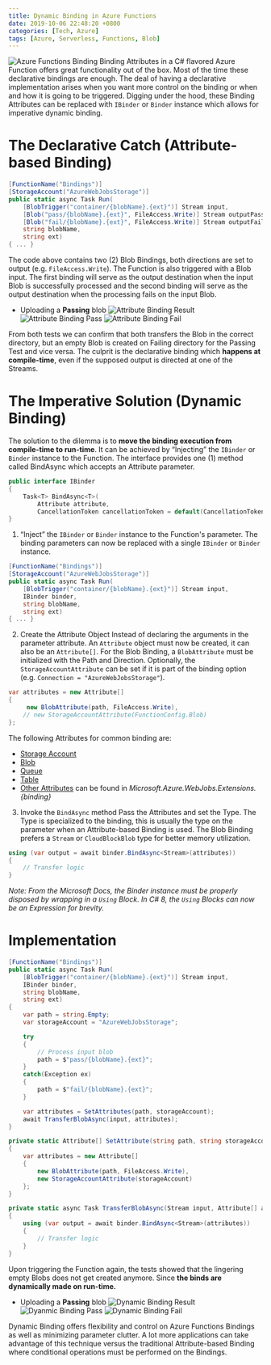 ```yaml
---
title: Dynamic Binding in Azure Functions
date: 2019-10-06 22:48:20 +0800
categories: [Tech, Azure]
tags: [Azure, Serverless, Functions, Blob]
---
```


![Azure Functions Binding](https://drive.google.com/uc?export=view&id=1Ba3ZR6SyMFvhSZ2ubmAghuyOH_KxIDrp)
Binding Attributes in a C# flavored Azure Function offers great functionality out of the box. Most of the time these declarative bindings are enough. The deal of having a declarative implementation arises when you want more control on the binding or when and how it is going to be triggered. Digging under the hood, these Binding Attributes can be replaced with `IBinder` or `Binder` instance which allows for imperative dynamic binding.

# The Declarative Catch (Attribute-based Binding)
```csharp
[FunctionName("Bindings")]
[StorageAccount("AzureWebJobsStorage")]
public static async Task Run(
    [BlobTrigger("container/{blobName}.{ext}")] Stream input,
    [Blob("pass/{blobName}.{ext}", FileAccess.Write)] Stream outputPass,
    [Blob("fail/{blobName}.{ext}", FileAccess.Write)] Stream outputFail,
    string blobName,
    string ext)
{ ... }
```

The code above contains two (2) Blob Bindings, both directions are set to output (e.g. `FileAccess.Write`). The Function is also triggered with a Blob input. The first binding will serve as the output destination when the input Blob is successfully processed and the second binding will serve as the output destination when the processing fails on the input Blob.

- Uploading a __Passing__ blob
![Attribute Binding Result](https://drive.google.com/uc?export=view&id=1X69Aad1RyPVM5TrPT7Gz2pflR0uuPiLI)
![Attribute Binding Pass](https://drive.google.com/uc?export=view&id=1EJI2d1gZAFcMr0QdcqNmGJ0DKTypEu-8)
![Attribute Binding Fail](https://drive.google.com/uc?export=view&id=1xHUU371Bm_NQdh7fOcroMHNV3Zt7zpIX)

From both tests we can confirm that both transfers the Blob in the correct directory, but an empty Blob is created on Failing directory for the Passing Test and vice versa. The culprit is the declarative binding which __happens at compile-time__, even if the supposed output is directed at one of the Streams.

# The Imperative Solution (Dynamic Binding)
The solution to the dilemma is to __move the binding execution from compile-time to run-time__. It can be achieved by “Injecting” the `IBinder` or `Binder` instance to the Function. The interface provides one (1) method called BindAsync which accepts an Attribute parameter.
```csharp
public interface IBinder
{
    Task<T> BindAsync<T>(
        Attribute attribute, 
        CancellationToken cancellationToken = default(CancellationToken));
}
```

1. “Inject” the `IBinder` or `Binder` instance to the Function's parameter. 
The binding parameters can now be replaced with a single `IBinder` or `Binder` instance.
```csharp
[FunctionName("Bindings")]
[StorageAccount("AzureWebJobsStorage")]
public static async Task Run(
    [BlobTrigger("container/{blobName}.{ext}")] Stream input,
    IBinder binder,
    string blobName,
    string ext)
{ ... }
```

2. Create the Attribute Object
Instead of declaring the arguments in the parameter attribute. An `Attribute` object must now be created, it can also be an `Attribute[]`. For the Blob Binding, a `BlobAttribute` must be initialized with the Path and Direction. Optionally, the `StorageAccountAttribute` can be set if it is part of the binding option (e.g. `Connection = "AzureWebJobsStorage"`). 
```csharp
var attributes = new Attribute[]
{
     new BlobAttribute(path, FileAccess.Write),
    // new StorageAccountAttribute(FunctionConfig.Blob)
};
```
The following Attributes for common binding are:
- [Storage Account](https://github.com/Azure/azure-webjobs-sdk/blob/b798412ad74ba97cf2d85487ae8479f277bdd85c/src/Microsoft.Azure.WebJobs/StorageAccountAttribute.cs)
- [Blob](https://github.com/Azure/azure-webjobs-sdk/blob/dev/src/Microsoft.Azure.WebJobs.Extensions.Storage/Blobs/BlobAttribute.cs)
- [Queue](https://github.com/Azure/azure-webjobs-sdk/blob/dev/src/Microsoft.Azure.WebJobs.Extensions.Storage/Queues/QueueAttribute.cs)
- [Table](https://github.com/Azure/azure-webjobs-sdk/blob/dev/src/Microsoft.Azure.WebJobs.Extensions.Storage/Tables/TableAttribute.cs)
- [Other Attributes](https://docs.microsoft.com/en-us/azure/azure-functions/functions-triggers-bindings#supported-bindings) can be found in _Microsoft.Azure.WebJobs.Extensions.{binding}_

3. Invoke the `BindAsync` method
Pass the Attributes and set the Type. The Type is specialized to the binding, this is usually the type on the parameter when an Attribute-based Binding is used. The Blob Binding prefers a `Stream` or `CloudBlockBlob` type for better memory utilization.
```csharp
using (var output = await binder.BindAsync<Stream>(attributes))
{
    // Transfer logic
}
```
_Note: From the Microsoft Docs, the Binder instance must be properly disposed by wrapping in a `Using` Block. In C# 8, the `Using` Blocks can now be an Expression for brevity._

# Implementation
```csharp
[FunctionName("Bindings")]
public static async Task Run(
    [BlobTrigger("container/{blobName}.{ext}")] Stream input,
    IBinder binder,
    string blobName,
    string ext)
{
    var path = string.Empty;
    var storageAccount = "AzureWebJobsStorage";

    try
    {
        // Process input blob
        path = $"pass/{blobName}.{ext}";
    }
    catch(Exception ex)
    {
        path = $"fail/{blobName}.{ext}";
    }

    var attributes = SetAttributes(path, storageAccount);
    await TransferBlobAsync(input, attributes);
}

private static Attribute[] SetAttribute(string path, string storageAccount)
{
    var attributes = new Attribute[]
    {
        new BlobAttribute(path, FileAccess.Write),
        new StorageAccountAttribute(storageAccount)
    };
}

private static async Task TransferBlobAsync(Stream input, Attribute[] attributes)
{
    using (var output = await binder.BindAsync<Stream>(attributes))
    {
        // Transfer logic
    }
}
```
Upon triggering the Function again, the tests showed that the lingering empty Blobs does not get created anymore. Since __the binds are dynamically made on run-time.__

- Uploading a __Passing__ blob
![Dynamic Binding Result](https://drive.google.com/uc?export=view&id=1RfBhgVpIdbZV3PIprugpeeh-O2xH8Uiy)
![Dyanmic Binding Pass](https://drive.google.com/uc?export=view&id=1EJI2d1gZAFcMr0QdcqNmGJ0DKTypEu-8)
![Dynamic Binding Fail](https://drive.google.com/uc?export=view&id=1CfCvX1h1aW1i-NzDKJuu6mM-JyLsmzjp)

Dynamic Binding offers flexibility and control on Azure Functions Bindings as well as minimizing parameter clutter. A lot more applications can take advantage of this technique versus the traditional Attribute-based Binding where conditional operations must be performed on the Bindings.  
